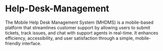 # Help-Desk-Management
The Mobile Help Desk Management System (MHDMS) is a mobile-based platform that streamlines customer support by allowing users to submit tickets, track issues, and chat with support agents in real-time. It enhances efficiency, accessibility, and user satisfaction through a simple, mobile-friendly interface.
